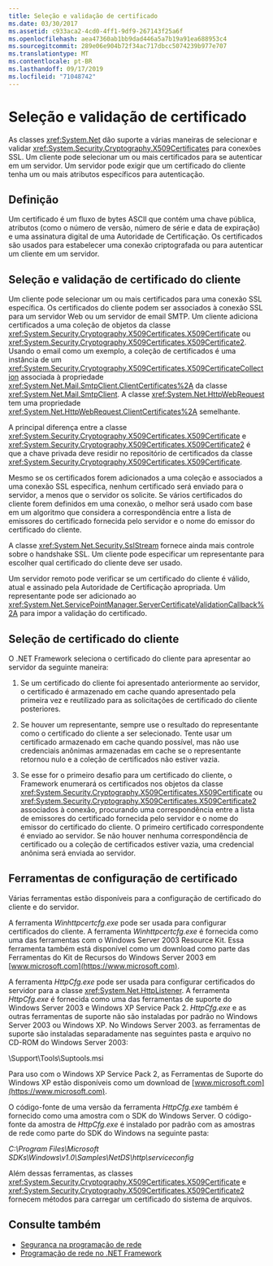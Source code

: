 ```yaml
---
title: Seleção e validação de certificado
ms.date: 03/30/2017
ms.assetid: c933aca2-4cd0-4ff1-9df9-267143f25a6f
ms.openlocfilehash: aea47360ab1bb9dad446a5a7b19a91ea688953c4
ms.sourcegitcommit: 289e06e904b72f34ac717dbcc5074239b977e707
ms.translationtype: MT
ms.contentlocale: pt-BR
ms.lasthandoff: 09/17/2019
ms.locfileid: "71048742"
---
```

# <a name="certificate-selection-and-validation"></a>Seleção e validação de certificado
As classes <xref:System.Net> dão suporte a várias maneiras de selecionar e validar <xref:System.Security.Cryptography.X509Certificates> para conexões SSL. Um cliente pode selecionar um ou mais certificados para se autenticar em um servidor. Um servidor pode exigir que um certificado do cliente tenha um ou mais atributos específicos para autenticação.  
  
## <a name="definition"></a>Definição  
 Um certificado é um fluxo de bytes ASCII que contém uma chave pública, atributos (como o número de versão, número de série e data de expiração) e uma assinatura digital de uma Autoridade de Certificação. Os certificados são usados para estabelecer uma conexão criptografada ou para autenticar um cliente em um servidor.  
  
## <a name="client-certificate-selection-and-validation"></a>Seleção e validação de certificado do cliente  
 Um cliente pode selecionar um ou mais certificados para uma conexão SSL específica. Os certificados do cliente podem ser associados à conexão SSL para um servidor Web ou um servidor de email SMTP. Um cliente adiciona certificados a uma coleção de objetos da classe <xref:System.Security.Cryptography.X509Certificates.X509Certificate> ou <xref:System.Security.Cryptography.X509Certificates.X509Certificate2>. Usando o email como um exemplo, a coleção de certificados é uma instância de um <xref:System.Security.Cryptography.X509Certificates.X509CertificateCollection> associada à propriedade <xref:System.Net.Mail.SmtpClient.ClientCertificates%2A> da classe <xref:System.Net.Mail.SmtpClient>. A classe <xref:System.Net.HttpWebRequest> tem uma propriedade <xref:System.Net.HttpWebRequest.ClientCertificates%2A> semelhante.  
  
 A principal diferença entre a classe <xref:System.Security.Cryptography.X509Certificates.X509Certificate> e <xref:System.Security.Cryptography.X509Certificates.X509Certificate2> é que a chave privada deve residir no repositório de certificados da classe <xref:System.Security.Cryptography.X509Certificates.X509Certificate>.  
  
 Mesmo se os certificados forem adicionados a uma coleção e associados a uma conexão SSL específica, nenhum certificado será enviado para o servidor, a menos que o servidor os solicite. Se vários certificados do cliente forem definidos em uma conexão, o melhor será usado com base em um algoritmo que considera a correspondência entre a lista de emissores do certificado fornecida pelo servidor e o nome do emissor do certificado do cliente.  
  
 A classe <xref:System.Net.Security.SslStream> fornece ainda mais controle sobre o handshake SSL. Um cliente pode especificar um representante para escolher qual certificado do cliente deve ser usado.  
  
 Um servidor remoto pode verificar se um certificado do cliente é válido, atual e assinado pela Autoridade de Certificação apropriada. Um representante pode ser adicionado ao <xref:System.Net.ServicePointManager.ServerCertificateValidationCallback%2A> para impor a validação do certificado.  
  
## <a name="client-certificate-selection"></a>Seleção de certificado do cliente  
 O .NET Framework seleciona o certificado do cliente para apresentar ao servidor da seguinte maneira:  
  
1. Se um certificado do cliente foi apresentado anteriormente ao servidor, o certificado é armazenado em cache quando apresentado pela primeira vez e reutilizado para as solicitações de certificado do cliente posteriores.  
  
2. Se houver um representante, sempre use o resultado do representante como o certificado do cliente a ser selecionado. Tente usar um certificado armazenado em cache quando possível, mas não use credenciais anônimas armazenadas em cache se o representante retornou nulo e a coleção de certificados não estiver vazia.  
  
3. Se esse for o primeiro desafio para um certificado do cliente, o Framework enumerará os certificados nos objetos da classe <xref:System.Security.Cryptography.X509Certificates.X509Certificate> ou <xref:System.Security.Cryptography.X509Certificates.X509Certificate2> associados à conexão, procurando uma correspondência entre a lista de emissores do certificado fornecida pelo servidor e o nome do emissor do certificado do cliente. O primeiro certificado correspondente é enviado ao servidor. Se não houver nenhuma correspondência de certificado ou a coleção de certificados estiver vazia, uma credencial anônima será enviada ao servidor.  
  
## <a name="tools-for-certificate-configuration"></a>Ferramentas de configuração de certificado  
 Várias ferramentas estão disponíveis para a configuração de certificado do cliente e do servidor.  
  
 A ferramenta *Winhttpcertcfg.exe* pode ser usada para configurar certificados do cliente. A ferramenta *Winhttpcertcfg.exe* é fornecida como uma das ferramentas com o Windows Server 2003 Resource Kit. Essa ferramenta também está disponível como um download como parte das Ferramentas do Kit de Recursos do Windows Server 2003 em [www.microsoft.com](https://www.microsoft.com).  
  
A ferramenta *HttpCfg.exe* pode ser usada para configurar certificados do servidor para a classe <xref:System.Net.HttpListener>. A ferramenta *HttpCfg.exe* é fornecida como uma das ferramentas de suporte do Windows Server 2003 e Windows XP Service Pack 2. *HttpCfg.exe* e as outras ferramentas de suporte não são instaladas por padrão no Windows Server 2003 ou Windows XP. No Windows Server 2003. as ferramentas de suporte são instaladas separadamente nas seguintes pasta e arquivo no CD-ROM do Windows Server 2003:  
  
 \Support\Tools\Suptools.msi  
  
 Para uso com o Windows XP Service Pack 2, as Ferramentas de Suporte do Windows XP estão disponíveis como um download de [www.microsoft.com](https://www.microsoft.com).  
  
 O código-fonte de uma versão da ferramenta *HttpCfg.exe* também é fornecido como uma amostra com o SDK do Windows Server. O código-fonte da amostra de *HttpCfg.exe* é instalado por padrão com as amostras de rede como parte do SDK do Windows na seguinte pasta:  
  
 *C:\Program Files\Microsoft SDKs\Windows\v1.0\Samples\NetDS\http\serviceconfig*  
  
 Além dessas ferramentas, as classes <xref:System.Security.Cryptography.X509Certificates.X509Certificate> e <xref:System.Security.Cryptography.X509Certificates.X509Certificate2> fornecem métodos para carregar um certificado do sistema de arquivos.  
  
## <a name="see-also"></a>Consulte também

- [Segurança na programação de rede](security-in-network-programming.md)
- [Programação de rede no .NET Framework](index.md)
